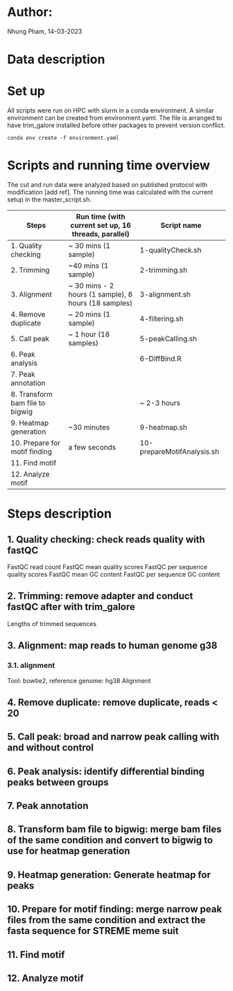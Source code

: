# Author:
Nhung Pham, 14-03-2023

# Data description

# Set up
All scripts were run on HPC with slurm in a conda environment. A similar environment can be created from environment.yaml. The file is arranged to have trim_galore installed before other packages to prevent version conflict. 

```
conda env create -f environment.yaml
```
# Scripts and running time overview

The cut and run data were analyzed based on published protocol with modification [add ref]. The running time was calculated with the current setup in the master_script.sh. 

|Steps | Run time (with current set up, 16 threads, parallel)| Script name|
|------|-----------------|------------|
|1. Quality checking | ~ 30 mins (1 sample) | 1-qualityCheck.sh |
|2. Trimming|  ~40 mins (1 sample) |2-trimming.sh |
|3. Alignment|  ~ 30 mins - 2 hours (1 sample), 8 hours (18 samples) | 3-alignment.sh |
|4. Remove duplicate | ~ 20 mins (1 sample) | 4-filtering.sh |
|5. Call peak|  ~ 1 hour (18 samples) | 5-peakCalling.sh |
|6. Peak analysis| | 6-DiffBind.R  |
|7. Peak annotation | | | |
|8. Transform bam file to bigwig | | ~ 2-3 hours |8-bam2bigwig.sh|
|9. Heatmap generation| ~30 minutes |9-heatmap.sh |
|10. Prepare for motif finding|  a few seconds |10-prepareMotifAnalysis.sh |
|11. Find motif | | | |
|12. Analyze motif | | | | 

# Steps description

## 1. Quality checking: check reads quality with fastQC
FastQC read count
FastQC mean quality scores
FastQC per sequence quality scores
FastQC mean GC content
FastQC per sequence GC content
## 2. Trimming: remove adapter and conduct fastQC after with trim_galore
Lengths of trimmed sequences
## 3. Alignment: map reads to human genome g38
### 3.1. alignment 
Tool: bowtie2, reference genome: hg38
Alignment 

## 4. Remove duplicate: remove duplicate, reads < 20 
## 5. Call peak: broad and narrow peak calling with and without control
## 6. Peak analysis: identify differential binding peaks between groups
## 7. Peak annotation
## 8. Transform bam file to bigwig: merge bam files of the same condition and convert to bigwig to use for heatmap generation
## 9. Heatmap generation: Generate heatmap for peaks
## 10. Prepare for motif finding: merge narrow peak files from the same condition and extract the fasta sequence for STREME meme suit
## 11. Find motif 
## 12. Analyze motif 
